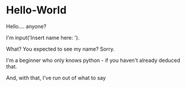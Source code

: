 # Hello-World

Hello.... anyone?

I'm input('Insert name here:    ').

What? You expected to see my name?
Sorry.

I'm a beginner who only knows python - if you haven't already deduced that.

And, with that, I've run out of what to say

